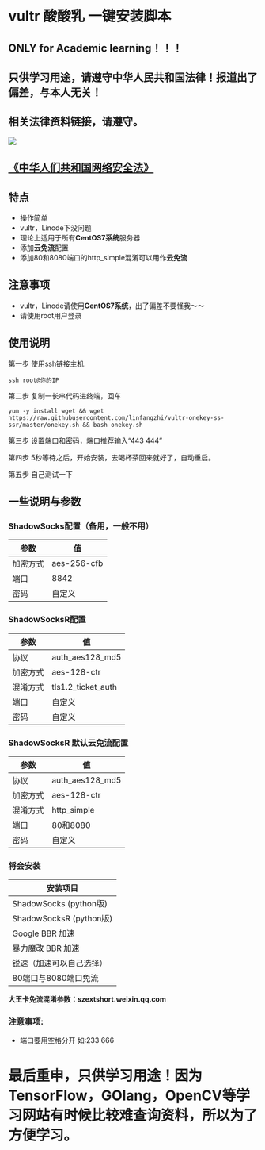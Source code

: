 # vultr 酸酸乳 一键安装脚本
## ONLY for Academic learning！！！
## 只供学习用途，请遵守中华人民共和国法律！报道出了偏差，与本人无关！
## 相关法律资料链接，请遵守。
![](https://gss1.bdstatic.com/-vo3dSag_xI4khGkpoWK1HF6hhy/baike/crop%3D0%2C92%2C800%2C528%3Bc0%3Dbaike92%2C5%2C5%2C92%2C30/sign=68cbbe45b8fb43160e50203a1d946a1a/f7246b600c338744be5ef1f25b0fd9f9d62aa0a1.jpg)

## [《中华人们共和国网络安全法》](http://www.law-lib.com/law/law_view.asp?id=547569)

## 特点
* 操作简单
* vultr，Linode下没问题
* 理论上适用于所有**CentOS7系统**服务器
* 添加**云免流**配置
* 添加80和8080端口的http_simple混淆可以用作**云免流**
## 注意事项
* vultr，Linode请使用**CentOS7系统**，出了偏差不要怪我～～
* 请使用root用户登录
## 使用说明

第一步 使用ssh链接主机

`ssh root@你的IP`

第二步 复制一长串代码进终端，回车

`yum -y install wget && wget https://raw.githubusercontent.com/linfangzhi/vultr-onekey-ss-ssr/master/onekey.sh && bash onekey.sh`

第三步 设置端口和密码，端口推荐输入“443 444”

第四步 5秒等待之后，开始安装，去喝杯茶回来就好了，自动重启。

第五步 自己测试一下

## 一些说明与参数

### ShadowSocks配置（备用，一般不用）
参数|值
------|-------
加密方式|aes-256-cfb
端口|8842
密码|自定义
### ShadowSocksR配置
参数|值
------|-------
协议|auth_aes128_md5
加密方式|aes-128-ctr
混淆方式|tls1.2_ticket_auth
端口|自定义
密码|自定义
### ShadowSocksR 默认云免流配置
参数|值
------|-------
协议|auth_aes128_md5
加密方式|aes-128-ctr
混淆方式|http_simple
端口|80和8080
密码|自定义
### 将会安装
|安装项目|
|-----|
|ShadowSocks   (python版)|
|ShadowSocksR  (python版)|
|Google BBR 加速|
|暴力魔改 BBR 加速|
|锐速（加速可以自己选择）|
|80端口与8080端口免流|

**大王卡免流混淆参数：szextshort.weixin.qq.com**


### 注意事项:
* 端口要用空格分开  如:233 666
# 最后重申，只供学习用途！因为TensorFlow，GOlang，OpenCV等学习网站有时候比较难查询资料，所以为了方便学习。
